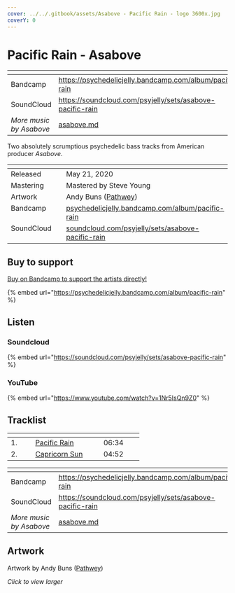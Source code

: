 ```yaml
---
cover: ../../.gitbook/assets/Asabove - Pacific Rain - logo 3600x.jpg
coverY: 0
---
```


# Pacific Rain - Asabove

<table data-view="cards"><thead><tr><th></th><th data-hidden data-card-target data-type="content-ref"></th></tr></thead><tbody><tr><td>Bandcamp</td><td><a href="https://psychedelicjelly.bandcamp.com/album/pacific-rain">https://psychedelicjelly.bandcamp.com/album/pacific-rain</a></td></tr><tr><td>SoundCloud</td><td><a href="https://soundcloud.com/psyjelly/sets/asabove-pacific-rain">https://soundcloud.com/psyjelly/sets/asabove-pacific-rain</a></td></tr><tr><td><em>More music by Asabove</em></td><td><a href="../../artists/musicians/asabove.md">asabove.md</a></td></tr></tbody></table>

Two absolutely scrumptious psychedelic bass tracks from American producer _Asabove_.

<table data-header-hidden><thead><tr><th width="128" valign="top"></th><th></th></tr></thead><tbody><tr><td valign="top">Released</td><td>May 21, 2020</td></tr><tr><td valign="top">Mastering</td><td>Mastered by Steve Young</td></tr><tr><td valign="top">Artwork</td><td>Andy Buns (<a href="https://soundcloud.com/pathwey">Pathwey</a>)</td></tr><tr><td valign="top">Bandcamp</td><td><a href="https://psychedelicjelly.bandcamp.com/album/pacific-rain">psychedelicjelly.bandcamp.com/album/pacific-rain</a></td></tr><tr><td valign="top">SoundCloud</td><td><a href="https://soundcloud.com/psyjelly/sets/asabove-pacific-rain">soundcloud.com/psyjelly/sets/asabove-pacific-rain</a> </td></tr></tbody></table>

## Buy to support

[Buy on Bandcamp to support the artists directly!](https://psychedelicjelly.bandcamp.com/album/pacific-rain)&#x20;

{% embed url="https://psychedelicjelly.bandcamp.com/album/pacific-rain" %}

## Listen

### Soundcloud

{% embed url="https://soundcloud.com/psyjelly/sets/asabove-pacific-rain" %}

### YouTube

{% embed url="https://www.youtube.com/watch?v=1Nr5IsQn9Z0" %}

## Tracklist

<table data-header-hidden><thead><tr><th width="40"></th><th width="139.88885498046875"></th><th width="74.4444580078125"></th></tr></thead><tbody><tr><td>1.</td><td><a href="https://psychedelicjelly.bandcamp.com/track/pacific-rain">Pacific Rain</a> </td><td>06:34</td></tr><tr><td>2.</td><td><a href="https://psychedelicjelly.bandcamp.com/track/capricorn-sun">Capricorn Sun</a> </td><td>04:52</td></tr></tbody></table>

<table data-view="cards"><thead><tr><th></th><th data-hidden data-card-target data-type="content-ref"></th></tr></thead><tbody><tr><td>Bandcamp</td><td><a href="https://psychedelicjelly.bandcamp.com/album/pacific-rain">https://psychedelicjelly.bandcamp.com/album/pacific-rain</a></td></tr><tr><td>SoundCloud</td><td><a href="https://soundcloud.com/psyjelly/sets/asabove-pacific-rain">https://soundcloud.com/psyjelly/sets/asabove-pacific-rain</a></td></tr><tr><td><em>More music by Asabove</em></td><td><a href="../../artists/musicians/asabove.md">asabove.md</a></td></tr></tbody></table>

## Artwork

Artwork by Andy Buns ([Pathwey](https://soundcloud.com/pathwey))&#x20;

_Click to view larger_

<figure><img src="../../.gitbook/assets/Asabove - Pacific Rain - logo 3600x.jpg" alt=""><figcaption></figcaption></figure>
